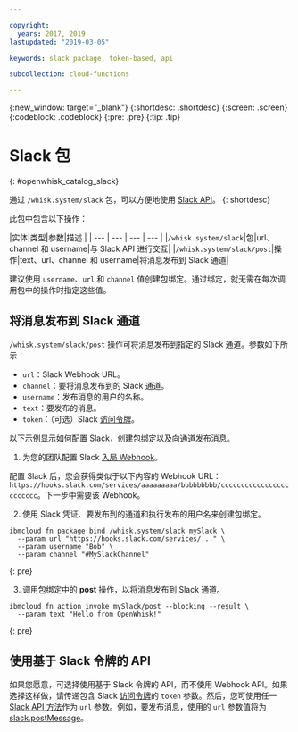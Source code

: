 ```yaml
---

copyright:
  years: 2017, 2019
lastupdated: "2019-03-05"

keywords: slack package, token-based, api

subcollection: cloud-functions

---
```


{:new_window: target="_blank"}
{:shortdesc: .shortdesc}
{:screen: .screen}
{:codeblock: .codeblock}
{:pre: .pre}
{:tip: .tip}

# Slack 包
{: #openwhisk_catalog_slack}

通过 `/whisk.system/slack` 包，可以方便地使用 [Slack API](https://api.slack.com/)。
{: shortdesc}

此包中包含以下操作：

|实体|类型|参数|描述
|
| --- | --- | --- | --- |
|`/whisk.system/slack`|包|url、channel 和 username|与 Slack API 进行交互|
|`/whisk.system/slack/post`|操作|text、url、channel 和 username|将消息发布到 Slack 通道|

建议使用 `username`、`url` 和 `channel` 值创建包绑定。通过绑定，就无需在每次调用包中的操作时指定这些值。

## 将消息发布到 Slack 通道

`/whisk.system/slack/post` 操作可将消息发布到指定的 Slack 通道。参数如下所示：

- `url`：Slack Webhook URL。
- `channel`：要将消息发布到的 Slack 通道。
- `username`：发布消息的用户的名称。
- `text`：要发布的消息。
- `token`：（可选）Slack [访问令牌](https://api.slack.com/tokens)。

以下示例显示如何配置 Slack，创建包绑定以及向通道发布消息。

1. 为您的团队配置 Slack [入局 Webhook](https://api.slack.com/incoming-webhooks)。

  配置 Slack 后，您会获得类似于以下内容的 Webhook URL：`https://hooks.slack.com/services/aaaaaaaaa/bbbbbbbbb/cccccccccccccccccccccccc`。下一步中需要该 Webhook。

2. 使用 Slack 凭证、要发布到的通道和执行发布的用户名来创建包绑定。
  ```
  ibmcloud fn package bind /whisk.system/slack mySlack \
    --param url "https://hooks.slack.com/services/..." \
    --param username "Bob" \
    --param channel "#MySlackChannel"
  ```
  {: pre}

3. 调用包绑定中的 **post** 操作，以将消息发布到 Slack 通道。
  ```
  ibmcloud fn action invoke mySlack/post --blocking --result \
    --param text "Hello from OpenWhisk!"
  ```
  {: pre}

## 使用基于 Slack 令牌的 API

如果您愿意，可选择使用基于 Slack 令牌的 API，而不使用 Webhook API。如果选择这样做，请传递包含 Slack [访问令牌](https://api.slack.com/tokens)的 `token` 参数。然后，您可使用任一 [Slack API 方法](https://api.slack.com/methods)作为 `url` 参数。例如，要发布消息，使用的 `url` 参数值将为 [slack.postMessage](https://api.slack.com/methods/chat.postMessage)。

